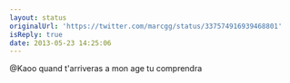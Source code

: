 ```yaml
---
layout: status
originalUrl: 'https://twitter.com/marcgg/status/337574916939468801'
isReply: true
date: 2013-05-23 14:25:06
---
```


@Kaoo quand t'arriveras a mon age tu comprendra
